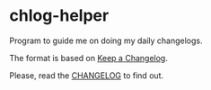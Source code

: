 # chlog-helper
Program to guide me on doing my daily changelogs.

The format is based on [Keep a Changelog](https://keepachangelog.com/en/1.0.0/).

Please, read the [CHANGELOG](CHANGELOG.md) to find out.
